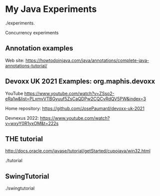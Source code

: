 # My Java Experiments

./experiments.

Concurrency experiments

## Annotation examples

Web site: <https://howtodoinjava.com/java/annotations/complete-java-annotations-tutorial/>

## Devoxx UK 2021 Examples: org.maphis.devoxx

YouTube <https://www.youtube.com/watch?v=ZSso2-eRa1w&list=PLxmvVTBGyuuf5ZsCaQDPw2CQCvRdQV5PW&index=3>

Home repository: <https://github.com/JosePaumard/devoxx-uk-2021>

Devnexus 2022: <https://www.youtube.com/watch?v=wxyY0R1yxOM&t=222s>

## THE tutorial

<http://docs.oracle.com/javase/tutorial/getStarted/cupojava/win32.html>

./tutorial

## SwingTutorial

./swingtutorial
